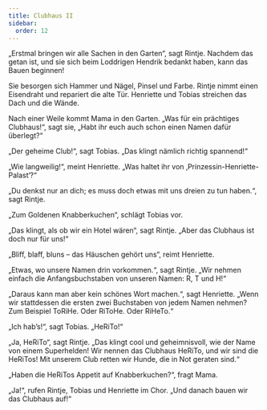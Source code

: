 ```yaml
---
title: Clubhaus II
sidebar:
  order: 12
---
```


„Erstmal bringen wir alle Sachen in den Garten“, sagt Rintje. Nachdem das getan ist, und sie sich beim Loddrigen Hendrik bedankt haben, kann das Bauen beginnen!

Sie besorgen sich Hammer und Nägel, Pinsel und Farbe. Rintje nimmt einen Eisendraht und repariert die alte Tür. Henriette und Tobias streichen das Dach und die Wände.

Nach einer Weile kommt Mama in den Garten. „Was für ein prächtiges Clubhaus!“, sagt sie, „Habt ihr euch auch schon einen Namen dafür überlegt?“

„Der geheime Club!“, sagt Tobias. „Das klingt nämlich richtig spannend!“

„Wie langweilig!“, meint Henriette. „Was haltet ihr von ‚Prinzessin-Henriette-Palast‘?“

„Du denkst nur an dich; es muss doch etwas mit uns dreien zu tun haben.“, sagt Rintje.

„Zum Goldenen Knabberkuchen“, schlägt Tobias vor.

„Das klingt, als ob wir ein Hotel wären“, sagt Rintje. „Aber das Clubhaus ist doch nur für uns!“

„Bliff, blaff, bluns – das Häuschen gehört uns“, reimt Henriette.

„Etwas, wo unsere Namen drin vorkommen.“, sagt Rintje. „Wir nehmen einfach die Anfangsbuchstaben von unseren Namen: R, T und H!“

„Daraus kann man aber kein schönes Wort machen.“, sagt Henriette. „Wenn wir stattdessen die ersten zwei Buchstaben von jedem Namen nehmen? Zum Beispiel ToRiHe. Oder RiToHe. Oder RiHeTo.“

„Ich hab’s!“, sagt Tobias. „HeRiTo!“

„Ja, HeRiTo“, sagt Rintje. „Das klingt cool und geheimnisvoll, wie der Name von einem Superhelden! Wir nennen das Clubhaus HeRiTo, und wir sind die HeRiTos! Mit unserem Club retten wir Hunde, die in Not geraten sind.“

„Haben die HeRiTos Appetit auf Knabberkuchen?“, fragt Mama.

„Ja!“, rufen Rintje, Tobias und Henriette im Chor. „Und danach bauen wir das Clubhaus auf!“
